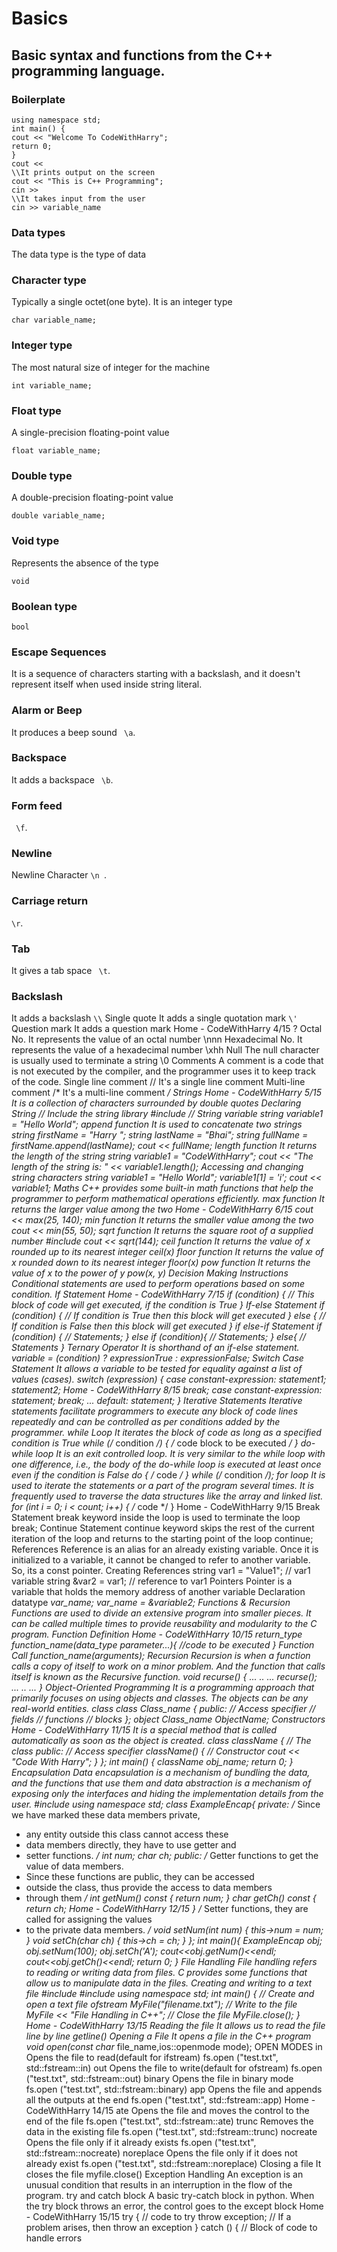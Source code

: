 # Basics

## Basic syntax and functions from the C++ programming language.

### Boilerplate

```#include <iostream>
using namespace std;
int main() {
cout << "Welcome To CodeWithHarry";
return 0;
}
cout <<
\\It prints output on the screen
cout << "This is C++ Programming";
cin >>
\\It takes input from the user
cin >> variable_name
```


### Data types
The data type is the type of data

### Character type
Typically a single octet(one byte). It is an integer type
```
char variable_name;
```
### Integer type
The most natural size of integer for the machine
```
int variable_name;
```
### Float type
A single-precision floating-point value
```
float variable_name;
```
### Double type
A double-precision floating-point value
```
double variable_name;
```
### Void type
Represents the absence of the type
```
void
```
### Boolean type
```
bool
```

### Escape Sequences
It is a sequence of characters starting with a backslash, and it doesn't represent itself when used
inside string literal.

### Alarm or Beep
It produces a beep sound
``` \a```.
### Backspace
It adds a backspace
``` \b```.
### Form feed
``` \f```.
### Newline
Newline Character
```\n ```.
### Carriage return
``` \r ```.
### Tab
It gives a tab space
``` \t```.
### Backslash
It adds a backslash
```\\```
Single quote
It adds a single quotation mark
```\'```
Question mark
It adds a question mark
Home - CodeWithHarry
4/15
\?
Octal No.
It represents the value of an octal number
\nnn
Hexadecimal No.
It represents the value of a hexadecimal number
\xhh
Null
The null character is usually used to terminate a string
\0
Comments
A comment is a code that is not executed by the compiler, and the programmer uses it to keep
track of the code.
Single line comment
// It's a single line comment
Multi-line comment
/* It's a 
multi-line
comment
*/
Strings
Home - CodeWithHarry
5/15
It is a collection of characters surrounded by double quotes
Declaring String
// Include the string library
#include <string>
// String variable
string variable1 = "Hello World";
append function
It is used to concatenate two strings
string firstName = "Harry ";
string lastName = "Bhai";
string fullName = firstName.append(lastName);
cout << fullName;
length function
It returns the length of the string
string variable1 = "CodeWithHarry";
cout << "The length of the string is: " << variable1.length();
Accessing and changing string characters
string variable1 = "Hello World";
variable1[1] = 'i';
cout << variable1;
Maths
C++ provides some built-in math functions that help the programmer to perform mathematical
operations efficiently.
max function
It returns the larger value among the two
Home - CodeWithHarry
6/15
cout << max(25, 140);
min function
It returns the smaller value among the two
cout << min(55, 50);
sqrt function
It returns the square root of a supplied number
#include <cmath>
cout << sqrt(144);
ceil function
It returns the value of x rounded up to its nearest integer
ceil(x)
floor function
It returns the value of x rounded down to its nearest integer
floor(x)
pow function
It returns the value of x to the power of y
pow(x, y)
Decision Making Instructions
Conditional statements are used to perform operations based on some condition.
If Statement
Home - CodeWithHarry
7/15
if (condition) {
// This block of code will get executed, if the condition is True
}
If-else Statement
if (condition) {
// If condition is True then this block will get executed
} else {
// If condition is False then this block will get executed
}
if else-if Statement
if (condition) {
// Statements;
}
else if (condition){
// Statements;
}
else{
// Statements
}
Ternary Operator
It is shorthand of an if-else statement.
variable = (condition) ? expressionTrue : expressionFalse;
Switch Case Statement
It allows a variable to be tested for equality against a list of values (cases).
switch (expression)
{
case constant-expression:
statement1;
statement2;
Home - CodeWithHarry
8/15
break;
case constant-expression:
statement;
break;
...
default:
statement;
}
Iterative Statements
Iterative statements facilitate programmers to execute any block of code lines repeatedly and
can be controlled as per conditions added by the programmer.
while Loop
It iterates the block of code as long as a specified condition is True
while (/* condition */)
{
/* code block to be executed */
}
do-while loop
It is an exit controlled loop. It is very similar to the while loop with one difference, i.e., the body
of the do-while loop is executed at least once even if the condition is False
do
{
/* code */
} while (/* condition */);
for loop
It is used to iterate the statements or a part of the program several times. It is frequently used to
traverse the data structures like the array and linked list.
for (int i = 0; i < count; i++)
{
/* code */
}
Home - CodeWithHarry
9/15
Break Statement
break keyword inside the loop is used to terminate the loop
break;
Continue Statement
continue keyword skips the rest of the current iteration of the loop and returns to the starting
point of the loop
continue;
References
Reference is an alias for an already existing variable. Once it is initialized to a variable, it cannot
be changed to refer to another variable. So, its a const pointer.
Creating References
string var1 = "Value1"; // var1 variable
string &var2 = var1; // reference to var1
Pointers
Pointer is a variable that holds the memory address of another variable
Declaration
datatype *var_name;
var_name = &variable2;
Functions & Recursion
Functions are used to divide an extensive program into smaller pieces. It can be called multiple
times to provide reusability and modularity to the C program.
Function Definition
Home - CodeWithHarry
10/15
return_type function_name(data_type parameter...){
//code to be executed 
}
Function Call
function_name(arguments);
Recursion
Recursion is when a function calls a copy of itself to work on a minor problem. And the function
that calls itself is known as the Recursive function.
void recurse()
{
... .. ...
recurse();
... .. ...
}
Object-Oriented Programming
It is a programming approach that primarily focuses on using objects and classes. The objects
can be any real-world entities.
class
class Class_name {
public: // Access specifier
// fields
// functions
// blocks
};
object
Class_name ObjectName;
Constructors
Home - CodeWithHarry
11/15
It is a special method that is called automatically as soon as the object is created.
class className { // The class
public: // Access specifier
className() { // Constructor
cout << "Code With Harry";
}
};
int main() {
className obj_name;
return 0;
}
Encapsulation
Data encapsulation is a mechanism of bundling the data, and the functions that use them and
data abstraction is a mechanism of exposing only the interfaces and hiding the implementation
details from the user.
#include<iostream>
using namespace std;
class ExampleEncap{
private:
/* Since we have marked these data members private, 
* any entity outside this class cannot access these 
* data members directly, they have to use getter and 
* setter functions. 
*/
int num;
char ch;
public:
/* Getter functions to get the value of data members. 
* Since these functions are public, they can be accessed 
* outside the class, thus provide the access to data members 
* through them 
*/
int getNum() const {
return num;
}
char getCh() const {
return ch;
Home - CodeWithHarry
12/15
}
/* Setter functions, they are called for assigning the values 
* to the private data members. 
*/
void setNum(int num) {
this->num = num;
}
void setCh(char ch) {
this->ch = ch;
}
};
int main(){
ExampleEncap obj;
obj.setNum(100);
obj.setCh('A');
cout<<obj.getNum()<<endl;
cout<<obj.getCh()<<endl;
return 0;
}
File Handling
File handling refers to reading or writing data from files. C provides some functions that allow us
to manipulate data in the files.
Creating and writing to a text file
#include <iostream>
#include <fstream>
using namespace std;
int main() {
// Create and open a text file
ofstream MyFile("filename.txt");
// Write to the file
MyFile << "File Handling in C++";
// Close the file
MyFile.close();
}
Home - CodeWithHarry
13/15
Reading the file
It allows us to read the file line by line
getline()
Opening a File
It opens a file in the C++ program
void open(const char* file_name,ios::openmode mode);
OPEN MODES
in
Opens the file to read(default for ifstream)
fs.open ("test.txt", std::fstream::in)
out
Opens the file to write(default for ofstream)
fs.open ("test.txt", std::fstream::out)
binary
Opens the file in binary mode
fs.open ("test.txt", std::fstream::binary)
app
Opens the file and appends all the outputs at the end
fs.open ("test.txt", std::fstream::app)
Home - CodeWithHarry
14/15
ate
Opens the file and moves the control to the end of the file
fs.open ("test.txt", std::fstream::ate)
trunc
Removes the data in the existing file
fs.open ("test.txt", std::fstream::trunc)
nocreate
Opens the file only if it already exists
fs.open ("test.txt", std::fstream::nocreate)
noreplace
Opens the file only if it does not already exist
fs.open ("test.txt", std::fstream::noreplace)
Closing a file
It closes the file
myfile.close()
Exception Handling
An exception is an unusual condition that results in an interruption in the flow of the program.
try and catch block
A basic try-catch block in python. When the try block throws an error, the control goes to the
except block
Home - CodeWithHarry
15/15
try {
// code to try
throw exception; // If a problem arises, then throw an exception
}
catch () {
// Block of code to handle errors
